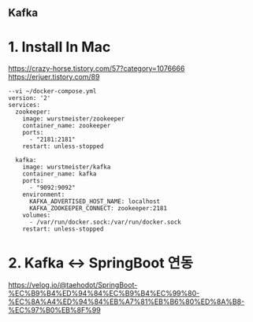 Kafka
-------


# 1. Install In Mac
https://crazy-horse.tistory.com/57?category=1076666  
https://erjuer.tistory.com/89  
```
--vi ~/docker-compose.yml 
version: '2'
services:
  zookeeper:
    image: wurstmeister/zookeeper
    container_name: zookeeper
    ports:
      - "2181:2181"
    restart: unless-stopped

  kafka:
    image: wurstmeister/kafka
    container_name: kafka
    ports:
      - "9092:9092"
    environment:
      KAFKA_ADVERTISED_HOST_NAME: localhost
      KAFKA_ZOOKEEPER_CONNECT: zookeeper:2181
    volumes:
      - /var/run/docker.sock:/var/run/docker.sock
    restart: unless-stopped
```


# 2. Kafka <-> SpringBoot 연동
https://velog.io/@taehodot/SpringBoot-%EC%B9%B4%ED%94%84%EC%B9%B4%EC%99%80-%EC%8A%A4%ED%94%84%EB%A7%81%EB%B6%80%ED%8A%B8-%EC%97%B0%EB%8F%99  
